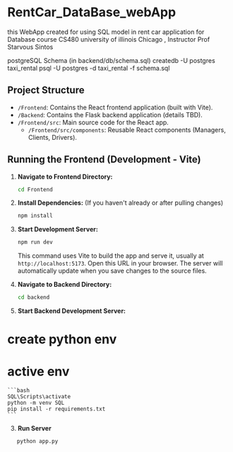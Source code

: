 # RentCar_DataBase_webApp
 this WebApp created for using SQL model in rent car application for Database course CS480 university of illinois Chicago , Instructor Prof Starvous Sintos


postgreSQL Schema (in backend/db/schema.sql)
createdb -U postgres taxi_rental
psql -U postgres -d taxi_rental -f schema.sql

## Project Structure

*   `/Frontend`: Contains the React frontend application (built with Vite).
*   `/Backend`: Contains the Flask backend application (details TBD).
*   `/Frontend/src`: Main source code for the React app.
    *   `/Frontend/src/components`: Reusable React components (Managers, Clients, Drivers).

## Running the Frontend (Development - Vite)

1.  **Navigate to Frontend Directory:**
    ```bash
    cd Frontend
    ```

2.  **Install Dependencies:** (If you haven't already or after pulling changes)
    ```bash
    npm install
    ```

3.  **Start Development Server:**
    ```bash
    npm run dev
    ```
    This command uses Vite to build the app and serve it, usually at `http://localhost:5173`. Open this URL in your browser. The server will automatically update when you save changes to the source files.

1. **Navigate to Backend Directory:**

    ```bash
    cd backend
    ```
2.  **Start Backend Development Server:**
 # create python env
 # active env
    ```bash
    SQL\Scripts\activate
    python -m venv SQL
    pip install -r requirements.txt
    ```

 3.  **Run Server** 
 ```bash
    python app.py
  ```
